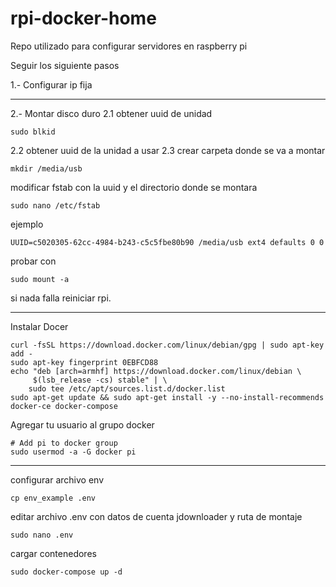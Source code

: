 # rpi-docker-home

Repo utilizado para configurar servidores en raspberry pi

Seguir los siguiente pasos

1.- Configurar ip fija
***
2.- Montar disco duro
2.1 obtener uuid de unidad

```
sudo blkid
```
   
2.2 obtener uuid de la unidad a usar
2.3 crear carpeta donde se va a montar

```
mkdir /media/usb
```

modificar fstab con la uuid y el directorio donde se montara

```
sudo nano /etc/fstab
```

ejemplo

```
UUID=c5020305-62cc-4984-b243-c5c5fbe80b90 /media/usb ext4 defaults 0 0
```

probar con 

```
sudo mount -a
 ```

 si nada falla reiniciar rpi.

 ***

Instalar Docer


```
curl -fsSL https://download.docker.com/linux/debian/gpg | sudo apt-key add -
sudo apt-key fingerprint 0EBFCD88
echo "deb [arch=armhf] https://download.docker.com/linux/debian \
     $(lsb_release -cs) stable" | \
    sudo tee /etc/apt/sources.list.d/docker.list
sudo apt-get update && sudo apt-get install -y --no-install-recommends docker-ce docker-compose
```

Agregar tu usuario al grupo docker 

```
# Add pi to docker group
sudo usermod -a -G docker pi
```    


***
configurar archivo env

```
cp env_example .env
```

editar archivo .env con datos de cuenta jdownloader y ruta de montaje

```
sudo nano .env
```

cargar contenedores 
```
sudo docker-compose up -d
```




